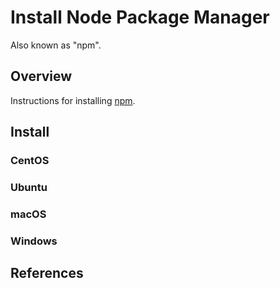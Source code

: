 # Install Node Package Manager

Also known as "npm".

## Overview

Instructions for installing [npm](https://www.npmjs.com).

## Install

### CentOS

### Ubuntu

### macOS

### Windows

## References
